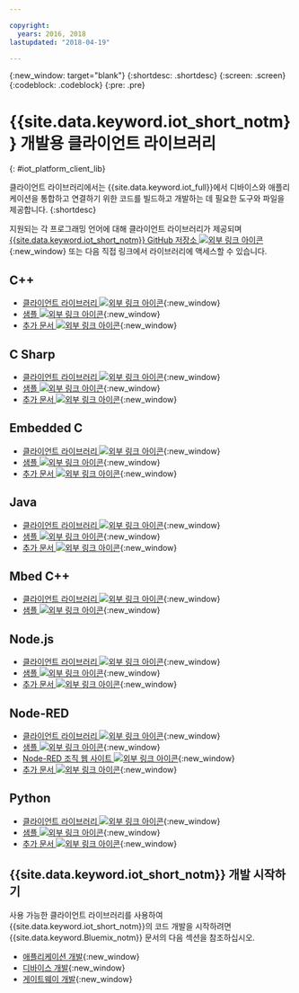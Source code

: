 ```yaml
---

copyright:
  years: 2016, 2018
lastupdated: "2018-04-19"

---
```


{:new_window: target="blank"}
{:shortdesc: .shortdesc}
{:screen: .screen}
{:codeblock: .codeblock}
{:pre: .pre}

# {{site.data.keyword.iot_short_notm}} 개발용 클라이언트 라이브러리
{: #iot_platform_client_lib}

클라이언트 라이브러리에서는 {{site.data.keyword.iot_full}}에서 디바이스와 애플리케이션을 통합하고 연결하기 위한 코드를 빌드하고 개발하는 데 필요한 도구와 파일을 제공합니다.
{:shortdesc}

지원되는 각 프로그래밍 언어에 대해 클라이언트 라이브러리가 제공되며 [{{site.data.keyword.iot_short_notm}} GitHub 저장소 ![외부 링크 아이콘](../../icons/launch-glyph.svg "외부 링크 아이콘")](https://github.com/ibm-watson-iot){:new_window} 또는 다음 직접 링크에서 라이브러리에 액세스할 수 있습니다.

## C++

- [클라이언트 라이브러리 ![외부 링크 아이콘](../../icons/launch-glyph.svg "외부 링크 아이콘")](https://github.com/ibm-watson-iot/iot-cpp){:new_window}
- [샘플 ![외부 링크 아이콘](../../icons/launch-glyph.svg "외부 링크 아이콘")](https://github.com/ibm-watson-iot/iot-cpp/tree/master/samples){:new_window}
- [추가 문서 ![외부 링크 아이콘](../../icons/launch-glyph.svg "외부 링크 아이콘")](https://github.com/ibm-watson-iot/iot-cpp/blob/master/README.md){:new_window}

## C Sharp
- [클라이언트 라이브러리 ![외부 링크 아이콘](../../icons/launch-glyph.svg "외부 링크 아이콘")](https://github.com/ibm-watson-iot/iot-csharp){:new_window}
- [샘플 ![외부 링크 아이콘](../../icons/launch-glyph.svg "외부 링크 아이콘")](https://github.com/ibm-watson-iot/iot-csharp/tree/master/sample){:new_window}
- [추가 문서 ![외부 링크 아이콘](../../icons/launch-glyph.svg "외부 링크 아이콘")](https://github.com/ibm-watson-iot/iot-csharp/blob/master/README.md){:new_window}

## Embedded C

- [클라이언트 라이브러리 ![외부 링크 아이콘](../../icons/launch-glyph.svg "외부 링크 아이콘")](https://github.com/ibm-watson-iot/iot-embeddedc){:new_window}
- [샘플 ![외부 링크 아이콘](../../icons/launch-glyph.svg "외부 링크 아이콘")](https://github.com/ibm-watson-iot/iot-embeddedc/tree/master/samples){:new_window}
- [추가 문서 ![외부 링크 아이콘](../../icons/launch-glyph.svg "외부 링크 아이콘")](https://github.com/ibm-watson-iot/iot-embeddedc/blob/master/README.md){:new_window}


## Java
- [클라이언트 라이브러리 ![외부 링크 아이콘](../../icons/launch-glyph.svg "외부 링크 아이콘")](https://github.com/ibm-watson-iot/iot-java){:new_window}
- [샘플 ![외부 링크 아이콘](../../icons/launch-glyph.svg "외부 링크 아이콘")](https://github.com/ibm-watson-iot/iot-java#samples){:new_window}
- [추가 문서 ![외부 링크 아이콘](../../icons/launch-glyph.svg "외부 링크 아이콘")](https://github.com/ibm-watson-iot/iot-java/blob/master/README.md){:new_window}

## Mbed C++

- [클라이언트 라이브러리 ![외부 링크 아이콘](../../icons/launch-glyph.svg "외부 링크 아이콘")](https://os.mbed.com/teams/IBM_IoT/code/IBMIoTF/){:new_window}
- [샘플 ![외부 링크 아이콘](../../icons/launch-glyph.svg "외부 링크 아이콘")](https://os.mbed.com/teams/IBM_IoT/code/IBMIoTClientLibrarySample/){:new_window}

## Node.js
- [클라이언트 라이브러리 ![외부 링크 아이콘](../../icons/launch-glyph.svg "외부 링크 아이콘")](https://github.com/ibm-watson-iot/iot-nodejs){:new_window}
- [샘플 ![외부 링크 아이콘](../../icons/launch-glyph.svg "외부 링크 아이콘")](https://github.com/ibm-watson-iot/iot-nodejs/tree/master/samples){:new_window}
- [추가 문서 ![외부 링크 아이콘](../../icons/launch-glyph.svg "외부 링크 아이콘")](https://github.com/ibm-watson-iot/iot-nodejs/blob/master/README.md){:new_window}

## Node-RED
- [클라이언트 라이브러리 ![외부 링크 아이콘](../../icons/launch-glyph.svg "외부 링크 아이콘")](https://github.com/ibm-watson-iot/iot-nodered){:new_window}
- [샘플 ![외부 링크 아이콘](../../icons/launch-glyph.svg "외부 링크 아이콘")](https://github.com/ibm-watson-iot/iot-nodered/tree/master/samples/rpi){:new_window}
- [Node-RED 조직 웹 사이트 ![외부 링크 아이콘](../../icons/launch-glyph.svg "외부 링크 아이콘")](http://nodered.org/){:new_window}
- [추가 문서 ![외부 링크 아이콘](../../icons/launch-glyph.svg "외부 링크 아이콘")](https://github.com/ibm-watson-iot/iot-nodered/blob/master/README.md){:new_window}

## Python
- [클라이언트 라이브러리 ![외부 링크 아이콘](../../icons/launch-glyph.svg "외부 링크 아이콘")](https://github.com/ibm-watson-iot/iot-python){:new_window}
- [샘플 ![외부 링크 아이콘](../../icons/launch-glyph.svg "외부 링크 아이콘")](https://github.com/ibm-watson-iot/iot-python/tree/master/samples){:new_window}
- [추가 문서 ![외부 링크 아이콘](../../icons/launch-glyph.svg "외부 링크 아이콘")](https://github.com/ibm-watson-iot/iot-python/blob/master/README.rst){:new_window}

## {{site.data.keyword.iot_short_notm}} 개발 시작하기

사용 가능한 클라이언트 라이브러리를 사용하여 {{site.data.keyword.iot_short_notm}}의 코드 개발을 시작하려면 {{site.data.keyword.Bluemix_notm}} 문서의 다음 섹션을 참조하십시오.

- [애플리케이션 개발](applications/api.html){:new_window}
- [디바이스 개발](devices/api.html){:new_window}
- [게이트웨이 개발](gateways/mqtt.html){:new_window}
